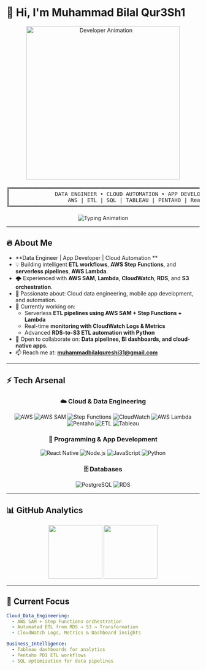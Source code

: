 # 👋 Hi, I'm Muhammad Bilal Qur3Sh1

<p align="center">
  <img src="https://i.giphy.com/media/xT9IgIc0lryrxvqVGM/giphy.gif" alt="Developer Animation" width="400">
</p>

<div align="center">
<pre>
╔════════════════════════════════════════════════════════════════════════════╗
║              DATA ENGINEER • CLOUD AUTOMATION • APP DEVELOPER              ║
║                  AWS | ETL | SQL | TABLEAU | PENTAHO | React Native        ║
╚════════════════════════════════════════════════════════════════════════════╝
</pre>
</div>

<p align="center">
  <img src="https://readme-typing-svg.herokuapp.com?size=22&duration=3500&pause=1200&color=F85D7F&center=true&vCenter=true&width=700&lines=Turning+Raw+Data+into+Intelligent+Systems;Automating+Cloud+Data+Pipelines+with+AWS;Mastering+ETL+%7C+Tableau+%7C+Pentaho;Empowering+Analytics+through+Data+Engineering" alt="Typing Animation">
</p>

---

## 🔥 About Me
- **Data Engineer | App Developer | Cloud Automation **  
- 💡 Building intelligent **ETL workflows**, **AWS Step Functions**, and **serverless pipelines**, **AWS Lambda**.  
- 🌩️ Experienced with **AWS SAM**, **Lambda**, **CloudWatch**, **RDS**, and **S3 orchestration**.  
- 👀 Passionate about: Cloud data engineering, mobile app development, and automation.  
- 🌱 Currently working on:  
  - Serverless **ETL pipelines using AWS SAM + Step Functions + Lambda**  
  - Real-time **monitoring with CloudWatch Logs & Metrics**  
  - Advanced **RDS-to-S3 ETL automation with Python**  
- 💞️ Open to collaborate on: **Data pipelines, BI dashboards, and cloud-native apps.**  
- 📫 Reach me at: **muhammadbilalqureshi31@gmail.com**

---

## ⚡ Tech Arsenal

<div align="center">

### ☁️ Cloud & Data Engineering
![AWS](https://img.shields.io/badge/AWS-FF9900?style=for-the-badge&logo=amazonaws&logoColor=white)
![AWS SAM](https://img.shields.io/badge/AWS_SAM-232F3E?style=for-the-badge&logo=amazonaws&logoColor=white)
![Step Functions](https://img.shields.io/badge/Step_Functions-FF4F00?style=for-the-badge&logo=aws-step-functions&logoColor=white)
![CloudWatch](https://img.shields.io/badge/CloudWatch-FF9900?style=for-the-badge&logo=amazoncloudwatch&logoColor=white)
![AWS Lambda](https://img.shields.io/badge/AWS_Lambda-FF9900?style=for-the-badge&logo=awslambda&logoColor=white)
![Pentaho](https://img.shields.io/badge/Pentaho-FF6C37?style=for-the-badge&logo=pentaho&logoColor=white)
![ETL](https://img.shields.io/badge/ETL_Pipelines-FF6B35?style=for-the-badge&logo=apache-airflow&logoColor=white)
![Tableau](https://img.shields.io/badge/Tableau-E97627?style=for-the-badge&logo=tableau&logoColor=white)

### 🧠 Programming & App Development
![React Native](https://img.shields.io/badge/React_Native-20232A?style=for-the-badge&logo=react&logoColor=61DAFB)
![Node.js](https://img.shields.io/badge/Node.js-43853D?style=for-the-badge&logo=node.js&logoColor=white)
![JavaScript](https://img.shields.io/badge/JavaScript-F7DF1E?style=for-the-badge&logo=javascript&logoColor=black)
![Python](https://img.shields.io/badge/Python-3776AB?style=for-the-badge&logo=python&logoColor=white)

### 🗄️ Databases
![PostgreSQL](https://img.shields.io/badge/PostgreSQL-316192?style=for-the-badge&logo=postgresql&logoColor=white)
![RDS](https://img.shields.io/badge/AWS_RDS-527FFF?style=for-the-badge&logo=amazonrds&logoColor=white)
</div>

---

## 📊 GitHub Analytics
<div align="center">
  <img src="https://github-readme-stats.vercel.app/api?username=mrQur3Sh1&show_icons=true&theme=tokyonight&hide_border=true" height="140" />
  <img src="https://streak-stats.demolab.com?user=mrQur3Sh1&theme=tokyonight&hide_border=true" height="140" />
</div>

---

## 🎯 Current Focus

```yaml
Cloud_Data_Engineering:
  - AWS SAM + Step Functions orchestration
  - Automated ETL from RDS → S3 → Transformation
  - CloudWatch Logs, Metrics & Dashboard insights

Business_Intelligence:
  - Tableau dashboards for analytics
  - Pentaho PDI ETL workflows
  - SQL optimization for data pipelines
